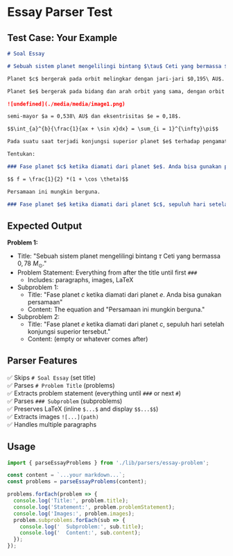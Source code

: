 # Essay Parser Test

## Test Case: Your Example

```markdown
# Soal Essay

# Sebuah sistem planet mengelilingi bintang $\tau$ Ceti yang bermassa $0,78\ M_{\odot}$.

Planet $c$ bergerak pada orbit melingkar dengan jari-jari $0,195\ AU$.

Planet $e$ bergerak pada bidang dan arah orbit yang sama, dengan orbit elips yang memiliki sumbu

![undefined](./media/media/image1.png)

semi-mayor $a = 0,538\ AU$ dan eksentrisitas $e = 0,18$.

$$\int_{a}^{b}{\frac{1}{ax + \sin x}dx} = \sum_{i = 1}^{\infty}\pi$$

Pada suatu saat terjadi konjungsi superior planet $e$ terhadap pengamat di planet $c$.

Tentukan:

### Fase planet $c$ ketika diamati dari planet $e$. Anda bisa gunakan persamaan

$$ f = \frac{1}{2} *(1 + \cos \theta)$$

Persamaan ini mungkin berguna.

### Fase planet $e$ ketika diamati dari planet $c$, sepuluh hari setelah konjungsi superior tersebut.
```

## Expected Output

**Problem 1:**
- Title: "Sebuah sistem planet mengelilingi bintang $\tau$ Ceti yang bermassa $0,78\ M_{\odot}$."
- Problem Statement: Everything from after the title until first `###`
  - Includes: paragraphs, images, LaTeX
- Subproblem 1:
  - Title: "Fase planet $c$ ketika diamati dari planet $e$. Anda bisa gunakan persamaan"
  - Content: The equation and "Persamaan ini mungkin berguna."
- Subproblem 2:
  - Title: "Fase planet $e$ ketika diamati dari planet $c$, sepuluh hari setelah konjungsi superior tersebut."
  - Content: (empty or whatever comes after)

## Parser Features

✅ Skips `# Soal Essay` (set title)  
✅ Parses `# Problem Title` (problems)  
✅ Extracts problem statement (everything until `###` or next `#`)  
✅ Parses `### Subproblem` (subproblems)  
✅ Preserves LaTeX (inline `$...$` and display `$$...$$`)  
✅ Extracts images `![...](path)`  
✅ Handles multiple paragraphs  

## Usage

```typescript
import { parseEssayProblems } from './lib/parsers/essay-problem';

const content = `...your markdown...`;
const problems = parseEssayProblems(content);

problems.forEach(problem => {
  console.log('Title:', problem.title);
  console.log('Statement:', problem.problemStatement);
  console.log('Images:', problem.images);
  problem.subproblems.forEach(sub => {
    console.log('  Subproblem:', sub.title);
    console.log('  Content:', sub.content);
  });
});
```

